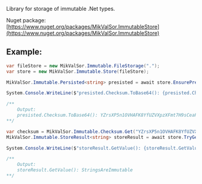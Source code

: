 Library for storage of immutable .Net types.

Nuget package: [https://www.nuget.org/packages/MikValSor.ImmutableStore](https://www.nuget.org/packages/MikValSor.ImmutableStore)

## Example:
```cs
var fileStore = new MikValSor.Immutable.FileStorage(".");
var store = new MikValSor.Immutable.Store(fileStore);

MikValSor.Immutable.Persisted<string> presisted = await store.EnsurePresistAsync("StringsAreImmutable");

System.Console.WriteLine($"presisted.Checksum.ToBase64(): {presisted.Checksum.ToBase64()}");

/**
    Output:
    presisted.Checksum.ToBase64(): YZrsXP5n1OVHAFK8YfUZVXpzXFmt7H9sCeaPhMOfdP32LnUvP+HmNFvHVs1CsYR6IzSz3gwi+l285jvV2aWQng==
**/

var checksum = MikValSor.Immutable.Checksum.Get("YZrsXP5n1OVHAFK8YfUZVXpzXFmt7H9sCeaPhMOfdP32LnUvP+HmNFvHVs1CsYR6IzSz3gwi+l285jvV2aWQng==");
MikValSor.Immutable.StoreResult<string> storeResult = await store.TryGetAsync<string>(checksum);

System.Console.WriteLine($"storeResult.GetValue(): {storeResult.GetValue()}");

/**
    Output:
    storeResult.GetValue(): StringsAreImmutable
**/
```